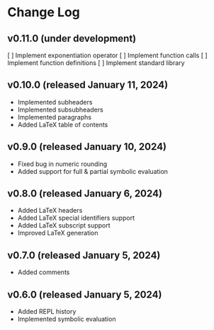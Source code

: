 # Change Log

## v0.11.0 (under development)

[ ] Implement exponentiation operator
[ ] Implement function calls
[ ] Implement function definitions
[ ] Implement standard library

## v0.10.0 (released January 11, 2024)

- Implemented subheaders
- Implemented subsubheaders
- Implemented paragraphs
- Added LaTeX table of contents

## v0.9.0 (released January 10, 2024)

- Fixed bug in numeric rounding
- Added support for full & partial symbolic evaluation

## v0.8.0 (released January 6, 2024)

- Added LaTeX headers
- Added LaTeX special identifiers support
- Added LaTeX subscript support
- Improved LaTeX generation

## v0.7.0 (released January 5, 2024)

- Added comments

## v0.6.0 (released January 5, 2024)

- Added REPL history
- Implemented symbolic evaluation
